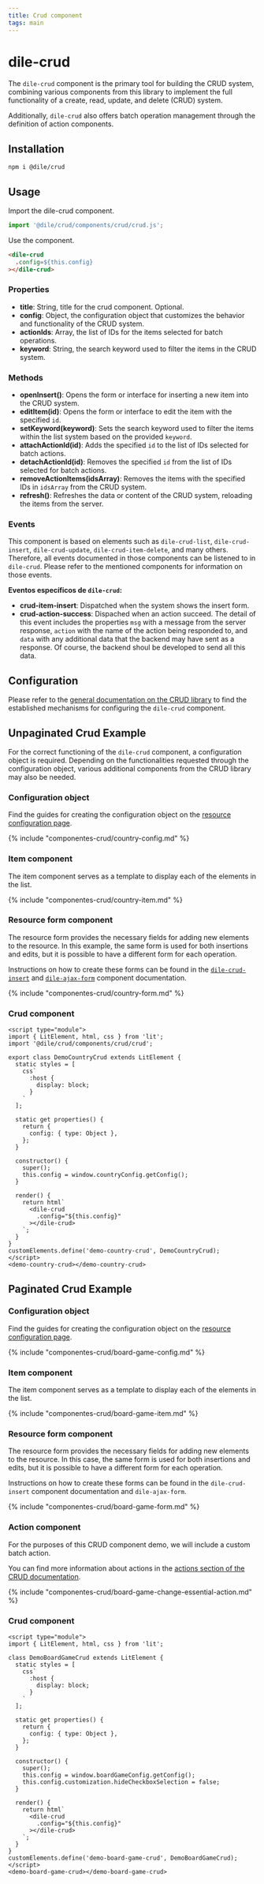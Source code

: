 ```yaml
---
title: Crud component
tags: main
---
```


# dile-crud

The `dile-crud` component is the primary tool for building the CRUD system, combining various components from this library to implement the full functionality of a create, read, update, and delete (CRUD) system.

Additionally, `dile-crud` also offers batch operation management through the definition of action components.

## Installation

```bash
npm i @dile/crud
```

## Usage

Import the dile-crud component.

```javascript
import '@dile/crud/components/crud/crud.js';
```
Use the component.

```html
<dile-crud
  .config=${this.config}
></dile-crud>
```

### Properties

- **title**: String, title for the crud component. Optional.
- **config**: Object, the configuration object that customizes the behavior and functionality of the CRUD system.
- **actionIds**: Array, the list of IDs for the items selected for batch operations.
- **keyword**: String, the search keyword used to filter the items in the CRUD system.

### Methods

- **openInsert()**: Opens the form or interface for inserting a new item into the CRUD system.
- **editItem(id)**: Opens the form or interface to edit the item with the specified `id`.
- **setKeyword(keyword)**: Sets the search keyword used to filter the items within the list system based on the provided `keyword`.
- **attachActionId(id)**: Adds the specified `id` to the list of IDs selected for batch actions.
- **detachActionId(id)**: Removes the specified `id` from the list of IDs selected for batch actions.
- **removeActionItems(idsArray)**: Removes the items with the specified IDs in `idsArray` from the CRUD system.
- **refresh()**: Refreshes the data or content of the CRUD system, reloading the items from the server.

### Events

This component is based on elements such as `dile-crud-list`, `dile-crud-insert`, `dile-crud-update`, `dile-crud-item-delete`, and many others. Therefore, all events documented in those components can be listened to in `dile-crud`. Please refer to the mentioned components for information on those events.

**Eventos específicos de `dile-crud`:**

- **crud-item-insert**: Dispatched when the system shows the insert form.
- **crud-action-success**: Dispached when an action succeed. The detail of this event includes the properties `msg` with a message from the server response, `action` with the name of the action being responded to, and `data` with any additional data that the backend may have sent as a response. Of course, the backend shoul be developed to send all this data.

## Configuration

Please refer to the [general documentation on the CRUD library](/crud/) to find the established mechanisms for configuring the `dile-crud` component.

## Unpaginated Crud Example

For the correct functioning of the `dile-crud` component, a configuration object is required. Depending on the functionalities requested through the configuration object, various additional components from the CRUD library may also be needed.

### Configuration object

Find the guides for creating the configuration object on the [resource configuration page](/crud/resource-config/).

{% include "componentes-crud/country-config.md" %}

### Item component

The item component serves as a template to display each of the elements in the list.

{% include "componentes-crud/country-item.md" %}

### Resource form component

The resource form provides the necessary fields for adding new elements to the resource. In this example, the same form is used for both insertions and edits, but it is possible to have a different form for each operation.

Instructions on how to create these forms can be found in the [`dile-crud-insert`](/crud/crud-insert/) and [`dile-ajax-form`](/crud/ajax-form/) component documentation.

{% include "componentes-crud/country-form.md" %}

### Crud component

```html:preview
<script type="module">
import { LitElement, html, css } from 'lit';
import '@dile/crud/components/crud/crud';

export class DemoCountryCrud extends LitElement {
  static styles = [
    css`
      :host {
        display: block;
      }
    `
  ];

  static get properties() {
    return {
      config: { type: Object },
    };
  }

  constructor() {
    super();
    this.config = window.countryConfig.getConfig();
  }

  render() {
    return html`
      <dile-crud
        .config="${this.config}"
      ></dile-crud>
    `;
  }
}
customElements.define('demo-country-crud', DemoCountryCrud);
</script>
<demo-country-crud></demo-country-crud>
```

## Paginated Crud Example

### Configuration object

Find the guides for creating the configuration object on the [resource configuration page](/crud/resource-config/).

{% include "componentes-crud/board-game-config.md" %}

### Item component

The item component serves as a template to display each of the elements in the list.

{% include "componentes-crud/board-game-item.md" %}

### Resource form component

The resource form provides the necessary fields for adding new elements to the resource. In this case, the same form is used for both insertions and edits, but it is possible to have a different form for each operation.

Instructions on how to create these forms can be found in the `dile-crud-insert` component documentation and `dile-ajax-form`.

{% include "componentes-crud/board-game-form.md" %}

### Action component

For the purposes of this CRUD component demo, we will include a custom batch action.

You can find more information about actions in the [actions section of the CRUD documentation](/crud/actions-configuration/).

{% include "componentes-crud/board-game-change-essential-action.md" %}

### Crud component

```html:preview
<script type="module">
import { LitElement, html, css } from 'lit';

class DemoBoardGameCrud extends LitElement {
  static styles = [
    css`
      :host {
        display: block;
      }
    `
  ];

  static get properties() {
    return {
      config: { type: Object },
    };
  }

  constructor() {
    super();
    this.config = window.boardGameConfig.getConfig();
    this.config.customization.hideCheckboxSelection = false;
  }

  render() {
    return html`
      <dile-crud
        .config="${this.config}"
      ></dile-crud>
    `;
  }
}
customElements.define('demo-board-game-crud', DemoBoardGameCrud);
</script>
<demo-board-game-crud></demo-board-game-crud>
```
